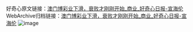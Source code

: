 好奇心原文链接：[澳门博彩业下滑，衰败才刚刚开始_商业_好奇心日报-宣海伦](https://www.qdaily.com/articles/5021.html)
WebArchive归档链接：[澳门博彩业下滑，衰败才刚刚开始_商业_好奇心日报-宣海伦](http://web.archive.org/web/20190623163650/https://www.qdaily.com/articles/5021.html)
![image](http://ww3.sinaimg.cn/large/007d5XDply1g3wcoxy7ovj30u033rb29)